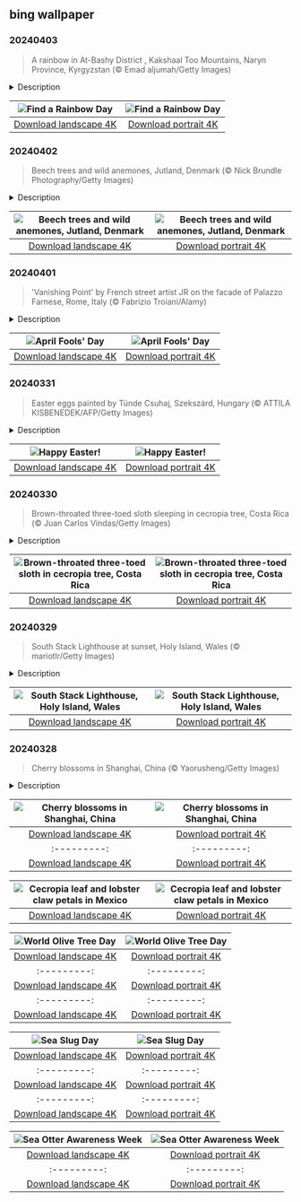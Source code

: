 ## bing wallpaper

### 20240403

> A rainbow in At-Bashy District  , Kakshaal Too Mountains, Naryn Province, Kyrgyzstan (© Emad aljumah/Getty Images)

<details>
<summary>Description</summary>

> As Kermit the Frog once sang, 'Rainbows are visions, but only illusions, and rainbows have nothing to hide.' Every year on April 3, National Find a Rainbow Day celebrates this colorful natural phenomenon that delights people all around the world. Rainbows occur when sunlight reflects and disperses through raindrops in the atmosphere. On Find a Rainbow Day, people take part in activities like searching for rainbows after rainfall or creating rainbow-themed art. In today's image, we see a rainbow splashed across the majestic Kakshaal Too Mountains in Kyrgyzstan. The Kakshaal Too range, with its rugged peaks and pristine valleys, is a fitting backdrop for the fleeting beauty of rainbows.
> 
> 
> 
> 

</details>

| ![Find a Rainbow Day](https://cn.bing.com/th?id=OHR.KyrgyzstanRainbow_EN-US3266651913_UHD.jpg&pid=hp&w=400&h=224&rs=1&c=4) | ![Find a Rainbow Day](https://cn.bing.com/th?id=OHR.KyrgyzstanRainbow_EN-US3266651913_1080x1920.jpg&pid=hp&w=155&h=315&rs=1&c=4) |
|:---------:|:---------:|
| [Download landscape 4K](https://cn.bing.com/th?id=OHR.KyrgyzstanRainbow_EN-US3266651913_UHD.jpg) | [Download portrait 4K](https://cn.bing.com/th?id=OHR.KyrgyzstanRainbow_EN-US3266651913_1080x1920.jpg) |

### 20240402

> Beech trees and wild anemones, Jutland, Denmark (© Nick Brundle Photography/Getty Images)

<details>
<summary>Description</summary>

> Today's homepage takes us to Jutland, Denmark, where the arrival of spring showcases the green hues of the European beech, a national symbol of this northern land. The young leaves of these budding trees are significant to the Danish people, as they are harvested from April to May and used in cooking—particularly in salads. In the past, Europeans would often use the smooth bark of beech trees for writings texts and the word 'book' is thought to be derived from the word for 'beech.' As the sun shines through the forest canopy, wild anemones brighten up the woodland with their white petals. These blooms, representing delicate beauty and sincerity, have even starred in masterpieces by artists such as Monet and Vincent van Gogh.
> 
> 
> 
> 

</details>

| ![Beech trees and wild anemones, Jutland, Denmark](https://cn.bing.com/th?id=OHR.JutlandSpring_EN-US3202382460_UHD.jpg&pid=hp&w=400&h=224&rs=1&c=4) | ![Beech trees and wild anemones, Jutland, Denmark](https://cn.bing.com/th?id=OHR.JutlandSpring_EN-US3202382460_1080x1920.jpg&pid=hp&w=155&h=315&rs=1&c=4) |
|:---------:|:---------:|
| [Download landscape 4K](https://cn.bing.com/th?id=OHR.JutlandSpring_EN-US3202382460_UHD.jpg) | [Download portrait 4K](https://cn.bing.com/th?id=OHR.JutlandSpring_EN-US3202382460_1080x1920.jpg) |

### 20240401

> 'Vanishing Point' by French street artist JR on the facade of Palazzo Farnese, Rome, Italy (© Fabrizio Troiani/Alamy)

<details>
<summary>Description</summary>

> Fool me once, shame on you; fool me twice, well, it must be April Fools' Day! Although no one is quite sure of the origins of this day, it has been celebrated for centuries in many different countries. Humor really does transcend borders! Over the years, there have been some truly memorable April Fools' Day jokes: in 1957, a BBC program convinced its viewers that spaghetti was harvested from trees, while in 1985, Sports Illustrated readers were amazed to read about a pitcher who could throw a ball at 168 miles per hour.
> 
> Today's image shows a trompe l'oeil, or optical illusion, by French street artist JR on Palazzo Farnese in Rome. This trick of the eye makes it look like this Renaissance palace has been opened up, revealing the building's past.
> 
> 

</details>

| ![April Fools' Day](https://cn.bing.com/th?id=OHR.PalazzoFarnese_EN-US3142967327_UHD.jpg&pid=hp&w=400&h=224&rs=1&c=4) | ![April Fools' Day](https://cn.bing.com/th?id=OHR.PalazzoFarnese_EN-US3142967327_1080x1920.jpg&pid=hp&w=155&h=315&rs=1&c=4) |
|:---------:|:---------:|
| [Download landscape 4K](https://cn.bing.com/th?id=OHR.PalazzoFarnese_EN-US3142967327_UHD.jpg) | [Download portrait 4K](https://cn.bing.com/th?id=OHR.PalazzoFarnese_EN-US3142967327_1080x1920.jpg) |

### 20240331

> Easter eggs painted by Tünde Csuhaj, Szekszárd, Hungary (© ATTILA KISBENEDEK/AFP/Getty Images)

<details>
<summary>Description</summary>

> Happy Easter! Do you like your eggs boiled or painted? The practice of painting chicken eggs, which originates from Persian traditions, was adopted by Christians in the early 17th century to commemorate this holiday, also called Pascha. Hungarian artist, Tünde Csuhaj—living and working in the small city of southern Hungary, Szekszárd—has mastered the craft. The internationally recognized egg-painter developed her own etching technique to create lace-like patterns. The meticulous designs appear on all sorts of eggs, including chicken, goose, swan, and even emu or ostrich eggs. The intricate motifs of incredible craftsmanship are often shown at national and international fairs and exhibitions. Are you inspired? Grab a paintbrush and test your egg-painting skills.
> 
> 
> 
> 

</details>

| ![Happy Easter!](https://cn.bing.com/th?id=OHR.HungarianEggs_EN-US3026213374_UHD.jpg&pid=hp&w=400&h=224&rs=1&c=4) | ![Happy Easter!](https://cn.bing.com/th?id=OHR.HungarianEggs_EN-US3026213374_1080x1920.jpg&pid=hp&w=155&h=315&rs=1&c=4) |
|:---------:|:---------:|
| [Download landscape 4K](https://cn.bing.com/th?id=OHR.HungarianEggs_EN-US3026213374_UHD.jpg) | [Download portrait 4K](https://cn.bing.com/th?id=OHR.HungarianEggs_EN-US3026213374_1080x1920.jpg) |

### 20240330

> Brown-throated three-toed sloth sleeping in cecropia tree, Costa Rica (© Juan Carlos Vindas/Getty Images)

<details>
<summary>Description</summary>

> Costa Rica's forests are habitats for two sloth species: Hoffmann's two-toed sloth and the star of today's homepage, the brown-throated three-toed sloth. Despite being larger than many other tree-dwelling mammals, three-toed sloths have adapted by reducing their muscle mass and size to thrive on treetops. Their large stomachs have four chambers, which, when full, account for about 30% of their body weight. These shaggy critters are so sedentary that algae grow on their coats, which helps to camouflage them within the rainforest canopy. In 2021, these slow-moving creatures were declared national symbols in Costa Rica. Then-president Carlos Alvarado signed the initiative into law to emphasize the sloths' importance in the country's ecosystem.
> 
> 
> 
> 

</details>

| ![Brown-throated three-toed sloth in cecropia tree, Costa Rica](https://cn.bing.com/th?id=OHR.SleepySloth_EN-US2834457510_UHD.jpg&pid=hp&w=400&h=224&rs=1&c=4) | ![Brown-throated three-toed sloth in cecropia tree, Costa Rica](https://cn.bing.com/th?id=OHR.SleepySloth_EN-US2834457510_1080x1920.jpg&pid=hp&w=155&h=315&rs=1&c=4) |
|:---------:|:---------:|
| [Download landscape 4K](https://cn.bing.com/th?id=OHR.SleepySloth_EN-US2834457510_UHD.jpg) | [Download portrait 4K](https://cn.bing.com/th?id=OHR.SleepySloth_EN-US2834457510_1080x1920.jpg) |

### 20240329

> South Stack Lighthouse at sunset, Holy Island, Wales (© mariotlr/Getty Images)

<details>
<summary>Description</summary>

> Built on the rugged cliffs of Holy Island, Wales, the South Stack Lighthouse stands watch over the deep waters of the Irish Sea. The 91-foot-tall white tower has guided sailors since its completion in 1809; it provides safe passage for ships on the Dublin-Holyhead-Liverpool route. When it was built, sperm whale oil was used to light the lamps; however, over the years, the mechanism has been upgraded to more advanced technology like LED bulbs and Fresnel lenses. Automated in 1984, the lighthouse continues to serve as a vital navigational aid, with its powerful beam shining up to 28 miles. As the sun sets and the sky fills with colors, the silhouette of the South Stack Lighthouse in the dusk makes for a stunning sight. Visitors brave the 400-step descent down the steep cliff face to explore the lighthouse, including its engine room and exhibition area.
> 
> 
> 
> 

</details>

| ![South Stack Lighthouse, Holy Island, Wales](https://cn.bing.com/th?id=OHR.SouthStackLight_EN-US2733077237_UHD.jpg&pid=hp&w=400&h=224&rs=1&c=4) | ![South Stack Lighthouse, Holy Island, Wales](https://cn.bing.com/th?id=OHR.SouthStackLight_EN-US2733077237_1080x1920.jpg&pid=hp&w=155&h=315&rs=1&c=4) |
|:---------:|:---------:|
| [Download landscape 4K](https://cn.bing.com/th?id=OHR.SouthStackLight_EN-US2733077237_UHD.jpg) | [Download portrait 4K](https://cn.bing.com/th?id=OHR.SouthStackLight_EN-US2733077237_1080x1920.jpg) |

### 20240328

> Cherry blossoms in Shanghai, China (© Yaorusheng/Getty Images)

<details>
<summary>Description</summary>

> In spring, nature puts on a vibrant display, marking the start of the season with the bloom of cherry blossoms. Around the globe, from Japan to the United States, this spectacle captivates millions of hearts. In China, cherry blossoms, known as 'Yinghua,' bloom from late March to late April, adorning landscapes with delicate hues of pink and white. Revered for centuries by the Chinese, these fragile petals hold profound significance in their traditions, symbolizing renewal, hope, and the transient nature of life. Among popular places to see them are Wuhan's East Lake Cherry Blossom Park, Lu Xun Park in Shanghai, and Beijing's Yuyuantan Park. Cherry blossoms look similar to plum blossoms, but an easy way to distinguish between the two is to look at their petals. Cherry blossom petals have split ends, but plum blossoms don't.
> 
> 
> 
> 

</details>

| ![Cherry blossoms in Shanghai, China](https://cn.bing.com/th?id=OHR.ShanghaiBlossoms_EN-US2613653434_UHD.jpg&pid=hp&w=400&h=224&rs=1&c=4) | ![Cherry blossoms in Shanghai, China](https://cn.bing.com/th?id=OHR.ShanghaiBlossoms_EN-US2613653434_1080x1920.jpg&pid=hp&w=155&h=315&rs=1&c=4) |
|:---------:|:---------:|
| [Download landscape 4K](https://cn.bing.com/th?id=OHR.ShanghaiBlossoms_EN-US2613653434_UHD.jpg) | [Download portrait 4K](https://cn.bing.com/th?id=OHR.ShanghaiBlossoms_EN-US2613653434_1080x1920.jpg) |HR.HangRaiVietnam_EN-US2418713642_UHD.jpg) | [Download portrait 4K](https://cn.bing.com/th?id=OHR.HangRaiVietnam_EN-US2418713642_1080x1920.jpg) |.jpg) |PeakDistrictNP_EN-US8094447567_1080x1920.jpg) |rait 4K](https://cn.bing.com/th?id=OHR.MarignyBeads_ZH-CN9346804869_1080x1920.jpg) |K](https://cn.bing.com/th?id=OHR.DeathValleySalt_EN-US1068737086_1080x1920.jpg) |N-US0948108910_1080x1920.jpg) |ing.com/th?id=OHR.EagleTree_EN-US8588984234_1080x1920.jpg) |d portrait 4K](https://cn.bing.com/th?id=OHR.SurfSanDiego_EN-US0761983664_1080x1920.jpg) |?id=OHR.CormorantBridge_EN-US1902862286_1080x1920.jpg) |om/th?id=OHR.AmericanWetlands_EN-US1844827155_1080x1920.jpg&pid=hp&w=155&h=315&rs=1&c=4) |
|:---------:|:---------:|
| [Download landscape 4K](https://cn.bing.com/th?id=OHR.AmericanWetlands_EN-US1844827155_UHD.jpg) | [Download portrait 4K](https://cn.bing.com/th?id=OHR.AmericanWetlands_EN-US1844827155_1080x1920.jpg) |9784_UHD.jpg) | [Download portrait 4K](https://cn.bing.com/th?id=OHR.RedPlanetDay_EN-US9693219784_1080x1920.jpg) |r claw is often cultivated as an ornamental plant for tropical gardens. Gardeners looking to attract birds love the Heliconia because its plentiful nectar draws hummingbirds to its downward-facing flowers. Those same flowers have special recognition in Bolivia as 'patujú,' the national flower, which appears on one of the country's flags.
> 
> 

</details>

| ![Cecropia leaf and lobster claw petals in Mexico](https://cn.bing.com/th?id=OHR.Cecropia_EN-US9602789937_UHD.jpg&pid=hp&w=400&h=224&rs=1&c=4) | ![Cecropia leaf and lobster claw petals in Mexico](https://cn.bing.com/th?id=OHR.Cecropia_EN-US9602789937_1080x1920.jpg&pid=hp&w=155&h=315&rs=1&c=4) |
|:---------:|:---------:|
| [Download landscape 4K](https://cn.bing.com/th?id=OHR.Cecropia_EN-US9602789937_UHD.jpg) | [Download portrait 4K](https://cn.bing.com/th?id=OHR.Cecropia_EN-US9602789937_1080x1920.jpg) |though olive trees do not grow very tall, usually no more than 30 feet, they live a very long time. One of the oldest known trees in the world, in Portugal, is believed to be 3,350 years old. Many live for millennia, their trunks growing thick and gnarled, and their branches bearing fruit century after century. As civilizations rise and fall around them, these hardy trees remain resilient and steadfast.
> 
> 

</details>

| ![World Olive Tree Day](https://cn.bing.com/th?id=OHR.OliveTreeDay_EN-US9460125670_UHD.jpg&pid=hp&w=400&h=224&rs=1&c=4) | ![World Olive Tree Day](https://cn.bing.com/th?id=OHR.OliveTreeDay_EN-US9460125670_1080x1920.jpg&pid=hp&w=155&h=315&rs=1&c=4) |
|:---------:|:---------:|
| [Download landscape 4K](https://cn.bing.com/th?id=OHR.OliveTreeDay_EN-US9460125670_UHD.jpg) | [Download portrait 4K](https://cn.bing.com/th?id=OHR.OliveTreeDay_EN-US9460125670_1080x1920.jpg) |pid=hp&w=155&h=315&rs=1&c=4) |
|:---------:|:---------:|
| [Download landscape 4K](https://cn.bing.com/th?id=OHR.MonksMound_EN-US9323884241_UHD.jpg) | [Download portrait 4K](https://cn.bing.com/th?id=OHR.MonksMound_EN-US9323884241_1080x1920.jpg) |](https://cn.bing.com/th?id=OHR.Calacas_EN-US6430903741_UHD.jpg) | [Download portrait 4K](https://cn.bing.com/th?id=OHR.Calacas_EN-US6430903741_1080x1920.jpg) |.com/th?id=OHR.SealRiver_EN-US6267835630_1080x1920.jpg&pid=hp&w=155&h=315&rs=1&c=4) |
|:---------:|:---------:|
| [Download landscape 4K](https://cn.bing.com/th?id=OHR.SealRiver_EN-US6267835630_UHD.jpg) | [Download portrait 4K](https://cn.bing.com/th?id=OHR.SealRiver_EN-US6267835630_1080x1920.jpg) |e a more fitting name. Someone call Terry.
> 
> 

</details>

| ![Sea Slug Day](https://cn.bing.com/th?id=OHR.SeaAngel_EN-US5531672696_UHD.jpg&pid=hp&w=400&h=224&rs=1&c=4) | ![Sea Slug Day](https://cn.bing.com/th?id=OHR.SeaAngel_EN-US5531672696_1080x1920.jpg&pid=hp&w=155&h=315&rs=1&c=4) |
|:---------:|:---------:|
| [Download landscape 4K](https://cn.bing.com/th?id=OHR.SeaAngel_EN-US5531672696_UHD.jpg) | [Download portrait 4K](https://cn.bing.com/th?id=OHR.SeaAngel_EN-US5531672696_1080x1920.jpg) |OHR.DarkSkyAcadia_EN-US6966527964_1080x1920.jpg) |.bing.com/th?id=OHR.GoldenJellyfish_EN-US6743816471_1080x1920.jpg&pid=hp&w=155&h=315&rs=1&c=4) |
|:---------:|:---------:|
| [Download landscape 4K](https://cn.bing.com/th?id=OHR.GoldenJellyfish_EN-US6743816471_UHD.jpg) | [Download portrait 4K](https://cn.bing.com/th?id=OHR.GoldenJellyfish_EN-US6743816471_1080x1920.jpg) |ng.com/th?id=OHR.LastDollarRoad_EN-US7923638318_UHD.jpg&pid=hp&w=400&h=224&rs=1&c=4) | ![First day of autumn](https://cn.bing.com/th?id=OHR.LastDollarRoad_EN-US7923638318_1080x1920.jpg&pid=hp&w=155&h=315&rs=1&c=4) |
|:---------:|:---------:|
| [Download landscape 4K](https://cn.bing.com/th?id=OHR.LastDollarRoad_EN-US7923638318_UHD.jpg) | [Download portrait 4K](https://cn.bing.com/th?id=OHR.LastDollarRoad_EN-US7923638318_1080x1920.jpg) |ppers who hunted otters to near extinction before they were protected by law. Although sea otter populations have rebounded, they are still considered endangered. Otters live along the Pacific Coast of North America, from California up to Alaska. Although they can walk on land, they almost never find the need or desire to, even when it's nap time. When they're ready for a snooze, they'll raft up, wrap themselves in a strand of kelp to keep them from drifting away, and recline on the world's biggest waterbed.

</details>

| ![Sea Otter Awareness Week](https://cn.bing.com/th?id=OHR.SitkaOtters_EN-US7714053956_UHD.jpg&pid=hp&w=400&h=224&rs=1&c=4) | ![Sea Otter Awareness Week](https://cn.bing.com/th?id=OHR.SitkaOtters_EN-US7714053956_1080x1920.jpg&pid=hp&w=155&h=315&rs=1&c=4) |
|:---------:|:---------:|
| [Download landscape 4K](https://cn.bing.com/th?id=OHR.SitkaOtters_EN-US7714053956_UHD.jpg) | [Download portrait 4K](https://cn.bing.com/th?id=OHR.SitkaOtters_EN-US7714053956_1080x1920.jpg) |oo_EN-US7569665443_UHD.jpg&pid=hp&w=400&h=224&rs=1&c=4) | ![World Bamboo Day](https://cn.bing.com/th?id=OHR.ArashiyamaBamboo_EN-US7569665443_1080x1920.jpg&pid=hp&w=155&h=315&rs=1&c=4) |
|:---------:|:---------:|
| [Download landscape 4K](https://cn.bing.com/th?id=OHR.ArashiyamaBamboo_EN-US7569665443_UHD.jpg) | [Download portrait 4K](https://cn.bing.com/th?id=OHR.ArashiyamaBamboo_EN-US7569665443_1080x1920.jpg) |